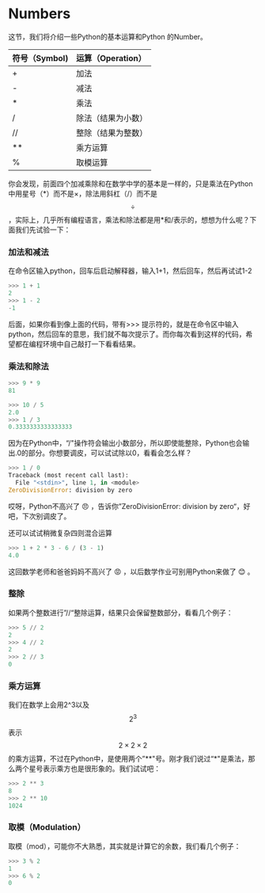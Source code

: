 # Numbers

这节，我们将介绍一些Python的基本运算和Python 的Number。

| 符号（Symbol\) | 运算（Operation） |
| :--- | :--- |
| + | 加法 |
| - | 减法 |
| \* | 乘法 |
| / | 除法（结果为小数） |
| // | 整除（结果为整数） |
| \*\* | 乘方运算 |
| % | 取模运算 |

你会发现，前面四个加减乘除和在数学中学的基本是一样的，只是乘法在Python中用星号（\*）而不是×，除法用斜杠（/）而不是 $$\div$$ ，实际上，几乎所有编程语言，乘法和除法都是用\*和/表示的，想想为什么呢？下面我们先试验一下：

### 加法和减法

在命令区输入python，回车后启动解释器，输入1+1，然后回车，然后再试试1-2

```python
>>> 1 + 1
2
>>> 1 - 2
-1
```

后面，如果你看到像上面的代码，带有&gt;&gt;&gt; 提示符的，就是在命令区中输入python，然后回车的意思，我们就不每次提示了。而你每次看到这样的代码，希望都在编程环境中自己敲打一下看看结果。

### 乘法和除法

```python
>>> 9 * 9
81
```

```python
>>> 10 / 5
2.0
>>> 1 / 3
0.3333333333333333
```

因为在Python中，“/"操作符会输出小数部分，所以即使能整除，Python也会输出.0的部分。你想要调皮，可以试试除以0，看看会怎么样？

```python
>>> 1 / 0
Traceback (most recent call last):
  File "<stdin>", line 1, in <module>
ZeroDivisionError: division by zero
```

哎呀，Python不高兴了 😠 ，告诉你”ZeroDivisionError: division by zero“，好吧，下次别调皮了。

还可以试试稍微复杂四则混合运算

```python
>>> 1 + 2 * 3 - 6 / (3 - 1)
4.0
```

这回数学老师和爸爸妈妈不高兴了 😡 ，以后数学作业可别用Python来做了 😊 。

### 整除

如果两个整数进行”//“整除运算，结果只会保留整数部分，看看几个例子：

```python
>>> 5 // 2
2
>>> 4 // 2
2
>>> 2 // 3
0
```

### 乘方运算

我们在数学上会用2^3以及 $$2^3$$ 表示 $$2 ×2× 2$$ 的乘方运算，不过在Python中，是使用两个”\*\*"号。刚才我们说过“\*"是乘法，那么两个星号表示乘方也是很形象的。我们试试吧：

```python
>>> 2 ** 3
8
>>> 2 ** 10
1024
```

### 取模（Modulation）

取模（mod），可能你不大熟悉，其实就是计算它的余数，我们看几个例子：

```python
>>> 3 % 2
1
>>> 6 % 2
0
```

